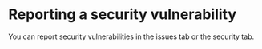 # Reporting a security vulnerability

You can report security vulnerabilities in the issues tab or the security tab.
